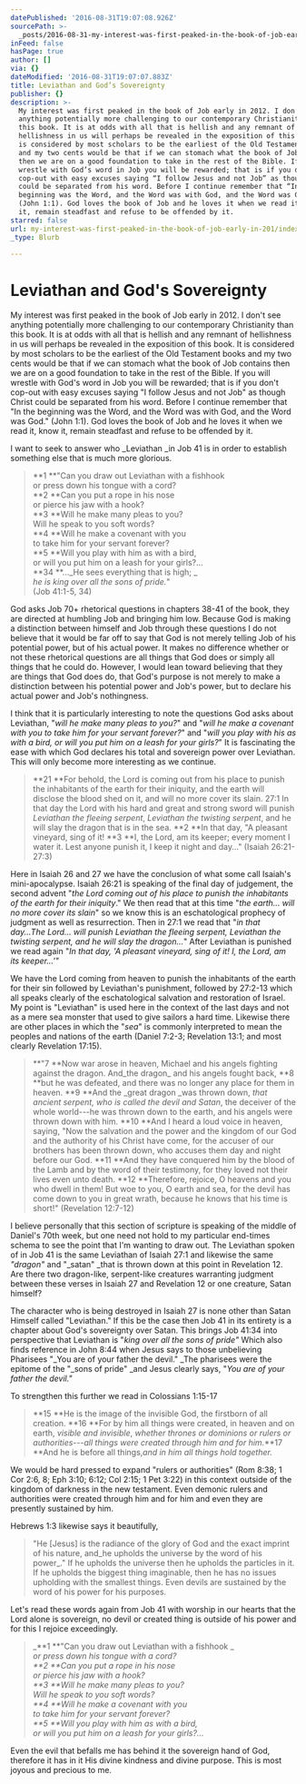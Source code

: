 ```yaml
---
datePublished: '2016-08-31T19:07:08.926Z'
sourcePath: >-
  _posts/2016-08-31-my-interest-was-first-peaked-in-the-book-of-job-early-in-201.md
inFeed: false
hasPage: true
author: []
via: {}
dateModified: '2016-08-31T19:07:07.883Z'
title: Leviathan and God’s Sovereignty
publisher: {}
description: >-
  My interest was first peaked in the book of Job early in 2012. I don’t see
  anything potentially more challenging to our contemporary Christianity than
  this book. It is at odds with all that is hellish and any remnant of
  hellishness in us will perhaps be revealed in the exposition of this book. It
  is considered by most scholars to be the earliest of the Old Testament books
  and my two cents would be that if we can stomach what the book of Job contains
  then we are on a good foundation to take in the rest of the Bible. If you will
  wrestle with God’s word in Job you will be rewarded; that is if you don't
  cop-out with easy excuses saying “I follow Jesus and not Job” as though Christ
  could be separated from his word. Before I continue remember that “In the
  beginning was the Word, and the Word was with God, and the Word was God.”
  (John 1:1). God loves the book of Job and he loves it when we read it, know
  it, remain steadfast and refuse to be offended by it.
starred: false
url: my-interest-was-first-peaked-in-the-book-of-job-early-in-201/index.html
_type: Blurb

---
```

# Leviathan and God's Sovereignty

My interest was first peaked in the book of Job early in 2012\. I don't see anything potentially more challenging to our contemporary Christianity than this book. It is at odds with all that is hellish and any remnant of hellishness in us will perhaps be revealed in the exposition of this book. It is considered by most scholars to be the earliest of the Old Testament books and my two cents would be that if we can stomach what the book of Job contains then we are on a good foundation to take in the rest of the Bible. If you will wrestle with God's word in Job you will be rewarded; that is if you don't cop-out with easy excuses saying "I follow Jesus and not Job" as though Christ could be separated from his word. Before I continue remember that "In the beginning was the Word, and the Word was with God, and the Word was God." (John 1:1). God loves the book of Job and he loves it when we read it, know it, remain steadfast and refuse to be offended by it.

I want to seek to answer who _Leviathan _in Job 41 is in order to establish something else that is much more glorious.

> **1 **"Can you draw out Leviathan with a fishhook  
> or press down his tongue with a cord?  
> **2 **Can you put a rope in his nose  
> or pierce his jaw with a hook?  
> **3 **Will he make many pleas to you?  
> Will he speak to you soft words?  
> **4 **Will he make a covenant with you  
> to take him for your servant forever?  
> **5 **Will you play with him as with a bird,  
> or will you put him on a leash for your girls?...  
> **34 **..._He sees everything that is high; _  
> _he is king over all the sons of pride._"  
> (Job 41:1-5, 34)

God asks Job 70+ rhetorical questions in chapters 38-41 of the book, they are directed at humbling Job and bringing him low. Because God is making a distinction between himself and Job through these questions I do not believe that it would be far off to say that God is not merely telling Job of his potential power, but of his actual power. It makes no difference whether or not these rhetorical questions are all things that God does or simply all things that he could do. However, I would lean toward believing that they are things that God does do, that God's purpose is not merely to make a distinction between his potential power and Job's power, but to declare his actual power and Job's nothingness.

I think that it is particularly interesting to note the questions God asks about Leviathan, "_will he make many pleas to you?_" and "_will he make a covenant with you to take him for your servant forever?_" and "_will you play with his as with a bird, or will you put him on a leash for your girls?_" It is fascinating the ease with which God declares his total and sovereign power over Leviathan. This will only become more interesting as we continue.

> **21 **For behold, the Lord is coming out from his place to punish the inhabitants of the earth for their iniquity, and the earth will disclose the blood shed on it, and will no more cover its slain. 27:1 In that day the Lord with his hard and great and strong sword will punish _Leviathan the fleeing serpent_, _Leviathan the twisting serpent_, and he will slay the dragon that is in the sea. **2 **In that day, "A pleasant vineyard, sing of it! **3 **I, the Lord, am its keeper; every moment I water it. Lest anyone punish it, I keep it night and day..." (Isaiah 26:21-27:3)

Here in Isaiah 26 and 27 we have the conclusion of what some call Isaiah's mini-apocalypse. Isaiah 26:21 is speaking of the final day of judgement, the second advent "_the Lord coming out of his place to punish the inhabitants of the earth for their iniquity_." We then read that at this time "_the earth... will no more cover its slain_" so we know this is an eschatological prophecy of judgment as well as resurrection. Then in 27:1 we read that "_in that day...The Lord... will punish Leviathan the fleeing serpent, Leviathan the twisting serpent, and he will slay the dragon..._" After Leviathan is punished we read again "_In that day, 'A pleasant vineyard, sing of it! I, the Lord, am its keeper...'"_

We have the Lord coming from heaven to punish the inhabitants of the earth for their sin followed by Leviathan's punishment, followed by 27:2-13 which all speaks clearly of the eschatological salvation and restoration of Israel. My point is "Leviathan" is used here in the context of the last days and not as a mere sea monster that used to give sailors a hard time. Likewise there are other places in which the "_sea_" is commonly interpreted to mean the peoples and nations of the earth (Daniel 7:2-3; Revelation 13:1; and most clearly Revelation 17:15).

> **"7 **Now war arose in heaven, Michael and his angels fighting against the dragon. And_the dragon_ and his angels fought back, **8 **but he was defeated, and there was no longer any place for them in heaven. **9 **And the _great dragon _was thrown down, _that ancient serpent, who is called the devil and Satan_, the deceiver of the whole world---he was thrown down to the earth, and his angels were thrown down with him. **10 **And I heard a loud voice in heaven, saying, "Now the salvation and the power and the kingdom of our God and the authority of his Christ have come, for the accuser of our brothers has been thrown down, who accuses them day and night before our God. **11 **And they have conquered him by the blood of the Lamb and by the word of their testimony, for they loved not their lives even unto death. **12 **Therefore, rejoice, O heavens and you who dwell in them! But woe to you, O earth and sea, for the devil has come down to you in great wrath, because he knows that his time is short!" (Revelation 12:7-12)

I believe personally that this section of scripture is speaking of the middle of Daniel's 70th week, but one need not hold to my particular end-times schema to see the point that I'm wanting to draw out. The Leviathan spoken of in Job 41 is the same Leviathan of Isaiah 27:1 and likewise the same _"dragon"_ and "_satan" _that is thrown down at this point in Revelation 12\. Are there two dragon-like, serpent-like creatures warranting judgment between these verses in Isaiah 27 and Revelation 12 or one creature, Satan himself?

The character who is being destroyed in Isaiah 27 is none other than Satan Himself called "Leviathan." If this be the case then Job 41 in its entirety is a chapter about God's sovereignty over Satan. This brings Job 41:34 into perspective that Leviathan is "_king over all the sons of pride"_ Which also finds reference in John 8:44 when Jesus says to those unbelieving Pharisees "_You are of your father the devil." _The pharisees were the epitome of the "_sons of pride" _and Jesus clearly says, "_You are of your father the devil."_

To strengthen this further we read in Colossians 1:15-17

> **15 **He is the image of the invisible God, the firstborn of all creation. **16 **For by him all things were created, in heaven and on earth, _visible and invisible_, _whether thrones or dominions or rulers or authorities_---_all things were created through him and for him._**17 **And he is before all things,_and in him all things hold together._

We would be hard pressed to expand "rulers or authorities" (Rom 8:38; 1 Cor 2:6, 8; Eph 3:10; 6:12; Col 2:15; 1 Pet 3:22) in this context outside of the kingdom of darkness in the new testament. Even demonic rulers and authorities were created through him and for him and even they are presently sustained by him.

Hebrews 1:3 likewise says it beautifully,

> "He \[Jesus\] is the radiance of the glory of God and the exact imprint of his nature, and_he upholds the universe by the word of his power_." If he upholds the universe then he upholds the particles in it. If he upholds the biggest thing imaginable, then he has no issues upholding with the smallest things. Even devils are sustained by the word of his power for his purposes.

Let's read these words again from Job 41 with worship in our hearts that the Lord alone is sovereign, no devil or created thing is outside of his power and for this I rejoice exceedingly.

> _**1 **"Can you draw out Leviathan with a fishhook _  
> _or press down his tongue with a cord?_  
> _**2 **Can you put a rope in his nose_  
> _or pierce his jaw with a hook?_  
> _**3 **Will he make many pleas to you?_  
> _Will he speak to you soft words?_  
> _**4 **Will he make a covenant with you_  
> _to take him for your servant forever?_  
> _**5 **Will you play with him as with a bird,_  
> _or will you put him on a leash for your girls?..._

Even the evil that befalls me has behind it the sovereign hand of God, therefore it has in it His divine kindness and divine purpose. This is most joyous and precious to me.